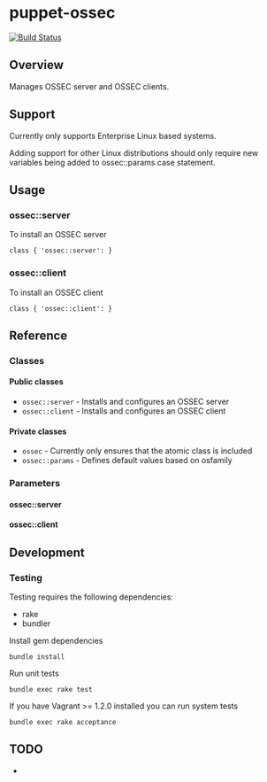 # puppet-ossec

[![Build Status](https://travis-ci.org/treydock/puppet-ossec.png)](https://travis-ci.org/treydock/puppet-ossec)

## Overview

Manages OSSEC server and OSSEC clients.

## Support

Currently only supports Enterprise Linux based systems.

Adding support for other Linux distributions should only require
new variables being added to ossec::params case statement.

## Usage

### ossec::server

To install an OSSEC server

    class { 'ossec::server': }

### ossec::client

To install an OSSEC client

    class { 'ossec::client': }

## Reference

### Classes

#### Public classes

* `ossec::server` - Installs and configures an OSSEC server
* `ossec::client` - Installs and configures an OSSEC client

#### Private classes

* `ossec` - Currently only ensures that the atomic class is included
* `ossec::params` - Defines default values based on osfamily

### Parameters

#### ossec::server


#### ossec::client


## Development

### Testing

Testing requires the following dependencies:

* rake
* bundler

Install gem dependencies

    bundle install

Run unit tests

    bundle exec rake test

If you have Vagrant >= 1.2.0 installed you can run system tests

    bundle exec rake acceptance

## TODO

* 
